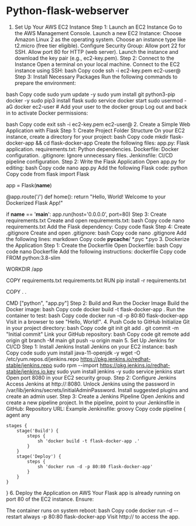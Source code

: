 # Python-flask-webserver

1. Set Up Your AWS EC2 Instance
Step 1: Launch an EC2 Instance
Go to the AWS Management Console.
Launch a new EC2 Instance:
Choose Amazon Linux 2 as the operating system.
Choose an instance type like t2.micro (free tier eligible).
Configure Security Group:
Allow port 22 for SSH.
Allow port 80 for HTTP (web server).
Launch the instance and download the key pair (e.g., ec2-key.pem).
Step 2: Connect to the Instance
Open a terminal on your local machine.
Connect to the EC2 instance using SSH:
bash
Copy code
ssh -i ec2-key.pem ec2-user@<your-ec2-public-ip>
Step 3: Install Necessary Packages
Run the following commands to prepare the environment:

bash
Copy code
sudo yum update -y
sudo yum install git python3-pip docker -y
sudo pip3 install flask
sudo service docker start
sudo usermod -aG docker ec2-user  # Add your user to the docker group
Log out and back in to activate Docker permissions:

bash
Copy code
exit
ssh -i ec2-key.pem ec2-user@<your-ec2-public-ip>
2. Create a Simple Web Application with Flask
Step 1: Create Project Folder Structure
On your EC2 instance, create a directory for your project:
bash
Copy code
mkdir flask-docker-app && cd flask-docker-app
Create the following files:
app.py: Flask application.
requirements.txt: Python dependencies.
Dockerfile: Docker configuration.
.gitignore: Ignore unnecessary files.
Jenkinsfile: CI/CD pipeline configuration.
Step 2: Write the Flask Application
Open app.py for editing:
bash
Copy code
nano app.py
Add the following Flask code:
python
Copy code
from flask import Flask

app = Flask(__name__)

@app.route('/')
def home():
    return "Hello, World! Welcome to your Dockerized Flask App!"

if __name__ == '__main__':
    app.run(host='0.0.0.0', port=80)
Step 3: Create requirements.txt
Create and open requirements.txt:
bash
Copy code
nano requirements.txt
Add the Flask dependency:
Copy code
flask
Step 4: Create .gitignore
Create and open .gitignore:
bash
Copy code
nano .gitignore
Add the following lines:
markdown
Copy code
__pycache__/
*.pyc
*.pyo
3. Dockerize the Application
Step 1: Create the Dockerfile
Open Dockerfile:
bash
Copy code
nano Dockerfile
Add the following instructions:
dockerfile
Copy code
FROM python:3.8-slim

WORKDIR /app

COPY requirements.txt requirements.txt
RUN pip install -r requirements.txt

COPY . .

CMD ["python", "app.py"]
Step 2: Build and Run the Docker Image
Build the Docker image:
bash
Copy code
docker build -t flask-docker-app .
Run the container to test:
bash
Copy code
docker run -d -p 80:80 flask-docker-app
Visit <your-ec2-public-ip> in a browser to see "Hello, World!".
4. Push Code to GitHub
Initialize Git in your project directory:
bash
Copy code
git init
git add .
git commit -m "Initial commit"
Link your GitHub repository:
bash
Copy code
git remote add origin <your-repo-url>
git branch -M main
git push -u origin main
5. Set Up Jenkins for CI/CD
Step 1: Install Jenkins
Install Jenkins on your EC2 instance:
bash
Copy code
sudo yum install java-11-openjdk -y
wget -O /etc/yum.repos.d/jenkins.repo https://pkg.jenkins.io/redhat-stable/jenkins.repo
sudo rpm --import https://pkg.jenkins.io/redhat-stable/jenkins.io.key
sudo yum install jenkins -y
sudo service jenkins start
Open port 8080 in your EC2 security group.
Step 2: Configure Jenkins
Access Jenkins at http://<your-ec2-public-ip>:8080.
Unlock Jenkins using the password in /var/lib/jenkins/secrets/initialAdminPassword.
Install suggested plugins and create an admin user.
Step 3: Create a Jenkins Pipeline
Open Jenkins and create a new pipeline project.
In the pipeline, point to your Jenkinsfile in GitHub:
Repository URL: <your-repo-url>
Example Jenkinsfile:
groovy
Copy code
pipeline {
    agent any

    stages {
        stage('Build') {
            steps {
                sh 'docker build -t flask-docker-app .'
            }
        }
        stage('Deploy') {
            steps {
                sh 'docker run -d -p 80:80 flask-docker-app'
            }
        }
    }
}
6. Deploy the Application on AWS
Your Flask app is already running on port 80 of the EC2 instance. Ensure:

The container runs on system reboot:
bash
Copy code
docker run -d --restart always -p 80:80 flask-docker-app
Visit http://<your-ec2-public-ip> to access the app.
